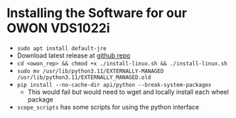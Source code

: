 # Installing the Software for our OWON VDS1022i

* `sudo apt install default-jre`
* Download latest release at [github repo](https://github.com/florentbr/OWON-VDS1022)
* `cd <owon_rep> && chmod +x ./install-linux.sh && ./install-linux.sh`
* `sudo mv /usr/lib/python3.11/EXTERNALLY-MANAGED /usr/lib/python3.11/EXTERNALLY_MANAGED.old`
* `pip install --no-cache-dir api/python --break-system-packages`
	* This would fail but would need to wget and locally install each wheel package
* `scope_scripts` has some scripts for using the python interface